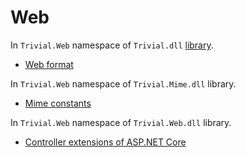 # Web

In `Trivial.Web` namespace of `Trivial.dll` [library](../).

- [Web format](./format)

In `Trivial.Web` namespace of `Trivial.Mime.dll` library.

- [Mime constants](./mime)

In `Trivial.Web` namespace of `Trivial.Web.dll` library.

- [Controller extensions of ASP.NET Core](./controller)
